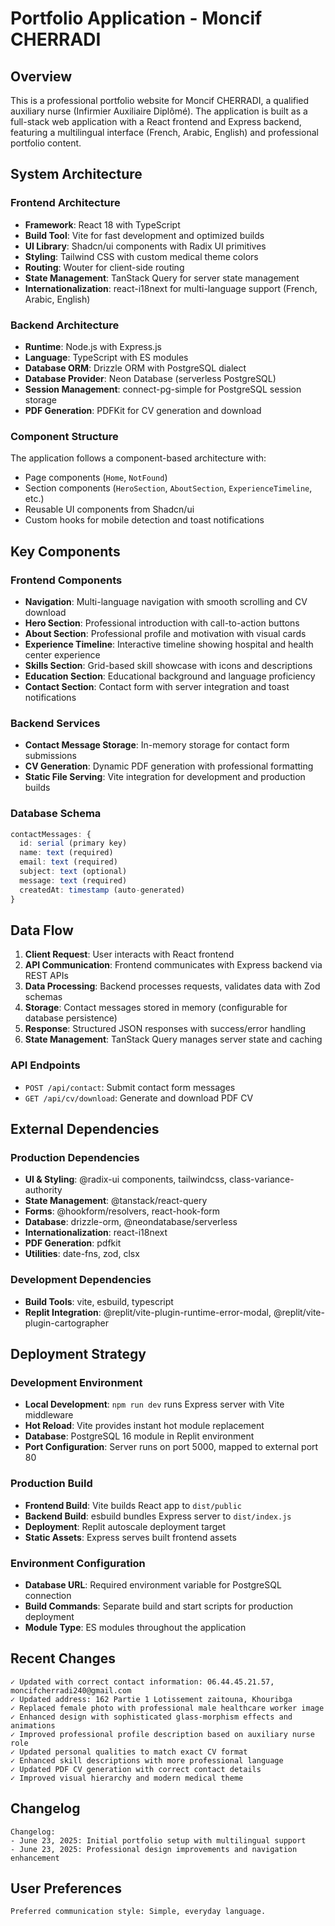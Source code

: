 # Portfolio Application - Moncif CHERRADI

## Overview

This is a professional portfolio website for Moncif CHERRADI, a qualified auxiliary nurse (Infirmier Auxiliaire Diplômé). The application is built as a full-stack web application with a React frontend and Express backend, featuring a multilingual interface (French, Arabic, English) and professional portfolio content.

## System Architecture

### Frontend Architecture
- **Framework**: React 18 with TypeScript
- **Build Tool**: Vite for fast development and optimized builds
- **UI Library**: Shadcn/ui components with Radix UI primitives
- **Styling**: Tailwind CSS with custom medical theme colors
- **Routing**: Wouter for client-side routing
- **State Management**: TanStack Query for server state management
- **Internationalization**: react-i18next for multi-language support (French, Arabic, English)

### Backend Architecture
- **Runtime**: Node.js with Express.js
- **Language**: TypeScript with ES modules
- **Database ORM**: Drizzle ORM with PostgreSQL dialect
- **Database Provider**: Neon Database (serverless PostgreSQL)
- **Session Management**: connect-pg-simple for PostgreSQL session storage
- **PDF Generation**: PDFKit for CV generation and download

### Component Structure
The application follows a component-based architecture with:
- Page components (`Home`, `NotFound`)
- Section components (`HeroSection`, `AboutSection`, `ExperienceTimeline`, etc.)
- Reusable UI components from Shadcn/ui
- Custom hooks for mobile detection and toast notifications

## Key Components

### Frontend Components
- **Navigation**: Multi-language navigation with smooth scrolling and CV download
- **Hero Section**: Professional introduction with call-to-action buttons
- **About Section**: Professional profile and motivation with visual cards
- **Experience Timeline**: Interactive timeline showing hospital and health center experience
- **Skills Section**: Grid-based skill showcase with icons and descriptions
- **Education Section**: Educational background and language proficiency
- **Contact Section**: Contact form with server integration and toast notifications

### Backend Services
- **Contact Message Storage**: In-memory storage for contact form submissions
- **CV Generation**: Dynamic PDF generation with professional formatting
- **Static File Serving**: Vite integration for development and production builds

### Database Schema
```typescript
contactMessages: {
  id: serial (primary key)
  name: text (required)
  email: text (required)
  subject: text (optional)
  message: text (required)
  createdAt: timestamp (auto-generated)
}
```

## Data Flow

1. **Client Request**: User interacts with React frontend
2. **API Communication**: Frontend communicates with Express backend via REST APIs
3. **Data Processing**: Backend processes requests, validates data with Zod schemas
4. **Storage**: Contact messages stored in memory (configurable for database persistence)
5. **Response**: Structured JSON responses with success/error handling
6. **State Management**: TanStack Query manages server state and caching

### API Endpoints
- `POST /api/contact`: Submit contact form messages
- `GET /api/cv/download`: Generate and download PDF CV

## External Dependencies

### Production Dependencies
- **UI & Styling**: @radix-ui components, tailwindcss, class-variance-authority
- **State Management**: @tanstack/react-query
- **Forms**: @hookform/resolvers, react-hook-form
- **Database**: drizzle-orm, @neondatabase/serverless
- **Internationalization**: react-i18next
- **PDF Generation**: pdfkit
- **Utilities**: date-fns, zod, clsx

### Development Dependencies
- **Build Tools**: vite, esbuild, typescript
- **Replit Integration**: @replit/vite-plugin-runtime-error-modal, @replit/vite-plugin-cartographer

## Deployment Strategy

### Development Environment
- **Local Development**: `npm run dev` runs Express server with Vite middleware
- **Hot Reload**: Vite provides instant hot module replacement
- **Database**: PostgreSQL 16 module in Replit environment
- **Port Configuration**: Server runs on port 5000, mapped to external port 80

### Production Build
- **Frontend Build**: Vite builds React app to `dist/public`
- **Backend Build**: esbuild bundles Express server to `dist/index.js`
- **Deployment**: Replit autoscale deployment target
- **Static Assets**: Express serves built frontend assets

### Environment Configuration
- **Database URL**: Required environment variable for PostgreSQL connection
- **Build Commands**: Separate build and start scripts for production deployment
- **Module Type**: ES modules throughout the application

## Recent Changes

```
✓ Updated with correct contact information: 06.44.45.21.57, moncifcherradi240@gmail.com
✓ Updated address: 162 Partie 1 Lotissement zaitouna, Khouribga
✓ Replaced female photo with professional male healthcare worker image
✓ Enhanced design with sophisticated glass-morphism effects and animations
✓ Improved professional profile description based on auxiliary nurse role
✓ Updated personal qualities to match exact CV format
✓ Enhanced skill descriptions with more professional language
✓ Updated PDF CV generation with correct contact details
✓ Improved visual hierarchy and modern medical theme
```

## Changelog

```
Changelog:
- June 23, 2025: Initial portfolio setup with multilingual support
- June 23, 2025: Professional design improvements and navigation enhancement
```

## User Preferences

```
Preferred communication style: Simple, everyday language.
```